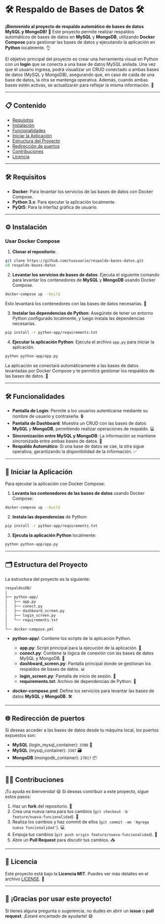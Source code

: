 # 🛠️ **Respaldo de Bases de Datos** 🛠️

**¡Bienvenido al proyecto de respaldo automático de bases de datos MySQL y MongoDB!** 🎉 Este proyecto permite realizar respaldos automáticos de bases de datos en **MySQL** y **MongoDB**, utilizando **Docker Compose** para gestionar las bases de datos y ejecutando la aplicación en **Python** localmente. 👌

El objetivo principal del proyecto es crear una herramienta visual en Python con un **login** que se conecta a una base de datos MySQL aislada. Una vez que el usuario ingresa, podrá visualizar un CRUD conectado a ambas bases de datos (MySQL y MongoDB), asegurando que, en caso de caída de una base de datos, la otra se mantenga operativa. Además, cuando ambas bases estén activas, se actualizarán para reflejar la misma información. 🙌

---

## 📋 **Contenido**

- [Requisitos](#Requisitos)
- [Instalación](#Instalación)
- [Funcionalidades](#Funcionalidades)
- [Iniciar la Aplicación](#Iniciar-la-Aplicación)
- [Estructura del Proyecto](#estructura-del-proyecto)
- [Redirección de puertos](#Redirección-de-puertos)
- [Contribuciones](#contribuciones)
- [Licencia](#licencia)

---

## 🛠 **Requisitos**

- **Docker**: Para levantar los servicios de las bases de datos con Docker Compose.
- **Python 3.x**: Para ejecutar la aplicación localmente.
- **PyQt5**: Para la interfaz gráfica de usuario.

---

## ⚙ Instalación

### Usar Docker Compose

1. **Clonar el repositorio**:

  ```bash 
git clone https://github.com/tuusuario/respaldo-bases-datos.git
cd respaldo-bases-datos
  ``` 

2. **Levantar los servicios de bases de datos**: Ejecuta el siguiente comando para levantar los contenedores de **MySQL** y **MongoDB** usando Docker Compose.

  ```bash 
docker-compose up --build
  ``` 

Esto levantará los contenedores con las bases de datos necesarias. 🚀

3. **Instalar las dependencias de Python**: Asegúrate de tener un entorno Python configurado localmente, y luego instala las dependencias necesarias.

  ```bash 
pip install -r python-app/requirements.txt
  ``` 

4. **Ejecutar la aplicación Python**: Ejecuta el archivo `app.py` para iniciar la aplicación.

  ```bash 
python python-app/app.py
  ``` 

La aplicación se conectará automáticamente a las bases de datos levantadas por Docker Compose y te permitirá gestionar los respaldos de las bases de datos. 📂

---

## 🛠️ **Funcionalidades**

- **Pantalla de Login**: Permite a los usuarios autenticarse mediante su nombre de usuario y contraseña. 🔒
- **Pantalla de Dashboard**: Muestra un CRUD con las bases de datos **MySQL** y **MongoDB**, permitiendo realizar operaciones de respaldo. 💻
- **Sincronización entre MySQL y MongoDB**: La información se mantiene sincronizada entre ambas bases de datos. 🔄
- **Respaldo Automático**: Si una base de datos se cae, la otra sigue operativa, garantizando la disponibilidad de la información. ✅

---

## 🚀 **Iniciar la Aplicación**

Para ejecutar la aplicación con Docker Compose:

1. **Levanta los contenedores de las bases de datos** usando Docker Compose:

  ```bash 
docker-compose up --build
  ``` 

2. **Instala las dependencias** de Python:

  ```bash 
pip install -r python-app/requirements.txt
  ``` 

3. **Ejecuta la aplicación Python** localmente:

  ```bash 
python python-app/app.py
  ``` 

---

## 🗂️ **Estructura del Proyecto**

La estructura del proyecto es la siguiente:

  ```bash 
respaldosDB/
│
├── python-app/
│   ├── app.py
│   ├── conect.py
│   ├── dashboard_screen.py
│   ├── login_screen.py
│   └── requirements.txt
│
└── docker-compose.yml
  ``` 

- **python-app/**: Contiene los scripts de la aplicación Python.
  - **app.py**: Script principal para la ejecución de la aplicación. 🚀
  - **conect.py**: Contiene la lógica de conexión con las bases de datos MySQL y MongoDB. 🔌
  - **dashboard_screen.py**: Pantalla principal donde se gestionan los respaldos de bases de datos. 📊
  - **login_screen.py**: Pantalla de inicio de sesión. 🔑
  - **requirements.txt**: Archivo de dependencias de Python. 📜

- **docker-compose.yml**: Define los servicios para levantar las bases de datos **MySQL** y **MongoDB**. 🛠️

---

## 🌐 **Redirección de puertos**

Si deseas acceder a las bases de datos desde tu máquina local, los puertos expuestos son:

- **MySQL** (login_mysql_container): `3306` 🔑
- **MySQL** (mysql_container): `3307` 🗃️
- **MongoDB** (mongodb_container): `27017` 📦

---

## 🧑‍💻 **Contribuciones**

¡Tu ayuda es bienvenida! 😃 Si deseas contribuir a este proyecto, sigue estos pasos:

1. Haz un **fork** del repositorio. 🍴
2. Crea una nueva rama para tus cambios (`git checkout -b feature/nueva-funcionalidad`). 🌱
3. Realiza los cambios y haz commit de ellos (`git commit -am 'Agrega nueva funcionalidad'`). 💻
4. Empuja tus cambios (`git push origin feature/nueva-funcionalidad`). 🚀
5. Abre un **Pull Request** para discutir tus cambios. 📥

---

## 📄 **Licencia**

Este proyecto está bajo la **Licencia MIT**. Puedes ver más detalles en el archivo [LICENSE](LICENSE). 📜

---

## 🎉 ¡Gracias por usar este proyecto!

Si tienes alguna pregunta o sugerencia, no dudes en abrir un **issue** o **pull request**. ¡Estaré encantado de ayudarte! 😄

